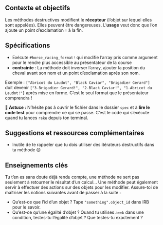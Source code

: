 ## Contexte et objectifs

Les méthodes destructives modifient le **récepteur** (l’objet sur lequel elles sont appelées).
Elles peuvent être dangereuses. L’**usage** veut donc que l’on ajoute un point d’exclamation `!` à la fin.

## Spécifications

- Exécute `#horse_racing_format!` qui modifie l’array pris comme argument pour le rendre plus accessible au présentateur de la course
- **contrainte** : La méthode doit inverser l’array, ajouter la position du cheval avant son nom et un point d’exclamation après son nom.

Exemple : `["Abricot du Laudot", "Black Caviar", "Brigadier Gerard"]` doit devenir `["3-Brigadier Gerard!", "2-Black Caviar!", "1-Abricot du Laudot!"]` après mise en forme.
C’est le seul format que le présentateur comprendra !

**🤔 Astuce :** N’hésite pas à ouvrir le fichier dans le dossier `spec` et à **lire le code test** pour comprendre ce qui se passe. C’est le code qui s’exécute quand tu lances `rake` depuis ton terminal.

## Suggestions et ressources complémentaires

- Inutile de te rappeler que tu dois utiliser des itérateurs destructifs dans ta méthode 😊

## Enseignements clés

Tu t’en es sans doute déjà rendu compte, une méthode ne sert pas seulement à retourner le résultat d’un calcul… Une méthode peut également servir à effectuer des actions sur des objets pour les modifier. Assure-toi de maîtriser les notions suivantes avant de passer à la suite :

- Qu’est-ce que l’id d’un objet ? Tape `"something".object_id` dans IRB pour le savoir.
- Qu’est-ce qu’une égalité d’objet ? Quand tu utilises `a==b` dans une condition, testes-tu l’égalité d’objet ? Que testes-tu exactement ?

